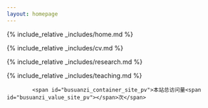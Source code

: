```yaml
---
layout: homepage
---
```

 

{% include_relative _includes/home.md %}

{% include_relative _includes/cv.md %}
 
{% include_relative _includes/research.md %}
 
{% include_relative _includes/teaching.md %} 
 
 <script async src="//busuanzi.ibruce.info/busuanzi/2.3/busuanzi.pure.mini.js"></script>
            <span id="busuanzi_container_site_pv">本站总访问量<span id="busuanzi_value_site_pv"></span>次</span>
  
